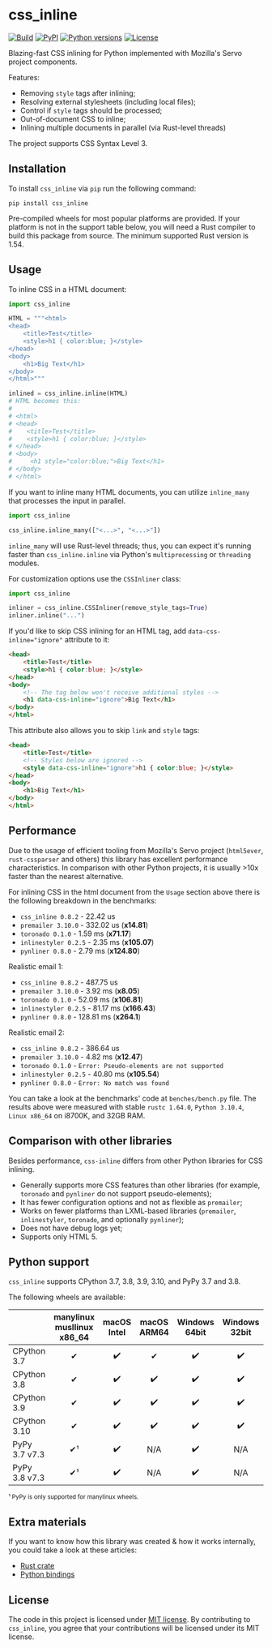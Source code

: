 css_inline
==========

[![Build](https://github.com/Stranger6667/css-inline/workflows/ci/badge.svg)](https://github.com/Stranger6667/css_inline/actions)
[![PyPI](https://img.shields.io/pypi/v/css_inline.svg)](https://pypi.org/project/css_inline/)
[![Python versions](https://img.shields.io/pypi/pyversions/css_inline.svg)](https://pypi.org/project/css_inline/)
[![License](https://img.shields.io/pypi/l/css_inline.svg)](https://opensource.org/licenses/MIT)

Blazing-fast CSS inlining for Python implemented with Mozilla's Servo project components.

Features:

- Removing `style` tags after inlining;
- Resolving external stylesheets (including local files);
- Control if `style` tags should be processed;
- Out-of-document CSS to inline;
- Inlining multiple documents in parallel (via Rust-level threads)

The project supports CSS Syntax Level 3.

Installation
------------

To install `css_inline` via `pip` run the following command:

```
pip install css_inline
```

Pre-compiled wheels for most popular platforms are provided. If your platform is not in the support table below, you will need
a Rust compiler to build this package from source. The minimum supported Rust version is 1.54.

Usage
-----

To inline CSS in a HTML document:

```python
import css_inline

HTML = """<html>
<head>
    <title>Test</title>
    <style>h1 { color:blue; }</style>
</head>
<body>
    <h1>Big Text</h1>
</body>
</html>"""

inlined = css_inline.inline(HTML)
# HTML becomes this:
#
# <html>
# <head>
#    <title>Test</title>
#    <style>h1 { color:blue; }</style>
# </head>
# <body>
#     <h1 style="color:blue;">Big Text</h1>
# </body>
# </html>
```

If you want to inline many HTML documents, you can utilize `inline_many` that processes the input in parallel.

```python
import css_inline

css_inline.inline_many(["<...>", "<...>"])
```

`inline_many` will use Rust-level threads; thus, you can expect it's running faster than `css_inline.inline` via Python's `multiprocessing` or `threading` modules.

For customization options use the `CSSInliner` class:

```python
import css_inline

inliner = css_inline.CSSInliner(remove_style_tags=True)
inliner.inline("...")
```

If you'd like to skip CSS inlining for an HTML tag, add `data-css-inline="ignore"` attribute to it:

```html
<head>
    <title>Test</title>
    <style>h1 { color:blue; }</style>
</head>
<body>
    <!-- The tag below won't receive additional styles -->
    <h1 data-css-inline="ignore">Big Text</h1>
</body>
</html>
```

This attribute also allows you to skip `link` and `style` tags:

```html
<head>
    <title>Test</title>
    <!-- Styles below are ignored -->
    <style data-css-inline="ignore">h1 { color:blue; }</style>
</head>
<body>
    <h1>Big Text</h1>
</body>
</html>
```

Performance
-----------

Due to the usage of efficient tooling from Mozilla's Servo project (`html5ever`, `rust-cssparser` and others) this
library has excellent performance characteristics. In comparison with other Python projects, it is usually >10x faster than the nearest alternative.

For inlining CSS in the html document from the `Usage` section above there is the following breakdown in the benchmarks:

- `css_inline 0.8.2` - 22.42 us
- `premailer 3.10.0` - 332.02 us (**x14.81**)
- `toronado 0.1.0` - 1.59 ms (**x71.17**)
- `inlinestyler 0.2.5` - 2.35 ms (**x105.07**)
- `pynliner 0.8.0` - 2.79 ms (**x124.80**)

Realistic email 1:

- `css_inline 0.8.2` - 487.75 us
- `premailer 3.10.0` - 3.92 ms (**x8.05**)
- `toronado 0.1.0` - 52.09 ms (**x106.81**)
- `inlinestyler 0.2.5` - 81.17 ms (**x166.43**)
- `pynliner 0.8.0` - 128.81 ms (**x264.1**)

Realistic email 2:

- `css_inline 0.8.2` - 386.64 us
- `premailer 3.10.0` - 4.82 ms (**x12.47**)
- `toronado 0.1.0` - `Error: Pseudo-elements are not supported`
- `inlinestyler 0.2.5` - 40.80 ms (**x105.54**)
- `pynliner 0.8.0` - `Error: No match was found`

You can take a look at the benchmarks' code at `benches/bench.py` file.
The results above were measured with stable `rustc 1.64.0`, `Python 3.10.4`, `Linux x86_64` on i8700K, and 32GB RAM.

Comparison with other libraries
-------------------------------

Besides performance, `css-inline` differs from other Python libraries for CSS inlining.

- Generally supports more CSS features than other libraries (for example, `toronado` and `pynliner` do not support pseudo-elements);
- It has fewer configuration options and not as flexible as `premailer`;
- Works on fewer platforms than LXML-based libraries (`premailer`, `inlinestyler`, `toronado`, and optionally `pynliner`);
- Does not have debug logs yet;
- Supports only HTML 5.

Python support
--------------

`css_inline` supports CPython 3.7, 3.8, 3.9, 3.10, and PyPy 3.7 and 3.8.

The following wheels are available:

|                | manylinux<br/>musllinux<br/>x86_64 | macOS Intel | macOS ARM64 | Windows 64bit | Windows 32bit |
|----------------|:----------------:|:-----------:|:-----------:|:-------------:|:-------------:|
| CPython 3.7    |        ✔         |      ✔️      |      ✔      |       ✔️       |       ✔️       |
| CPython 3.8    |        ✔         |      ✔️      |      ✔️      |       ✔️       |       ✔️       |
| CPython 3.9    |        ✔         |      ✔️      |      ✔️      |       ✔️       |       ✔️       |
| CPython 3.10   |        ✔         |      ✔️      |      ✔️      |       ✔️       |       ✔️       |
| PyPy 3.7 v7.3  |        ✔¹        |      ✔️      |     N/A     |       ✔️       |      N/A      |
| PyPy 3.8 v7.3  |        ✔¹        |      ✔️      |     N/A     |       ✔️       |      N/A      |

<sup>¹ PyPy is only supported for manylinux wheels.</sup><br>

Extra materials
---------------

If you want to know how this library was created & how it works internally, you could take a look at these articles:

- [Rust crate](https://dygalo.dev/blog/rust-for-a-pythonista-2/)
- [Python bindings](https://dygalo.dev/blog/rust-for-a-pythonista-3/)

License
-------

The code in this project is licensed under [MIT license](https://opensource.org/licenses/MIT).
By contributing to `css_inline`, you agree that your contributions
will be licensed under its MIT license.
